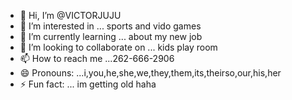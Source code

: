 - 👋 Hi, I’m @VICTORJUJU
- 👀 I’m interested in ... sports and vido games
- 🌱 I’m currently learning ... about my new job
- 💞️ I’m looking to collaborate on ... kids play room
- 📫 How to reach me ...262-666-2906
- 😄 Pronouns: ...i,you,he,she,we,they,them,its,theirso,our,his,her
- ⚡ Fun fact: ... im getting old haha

<!---
VICTORJUJU/VICTORJUJU is a ✨ special ✨ repository because its `README.md` (this file) appears on your GitHub profile.
You can click the Preview link to take a look at your changes.
--->
